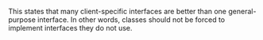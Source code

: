 This states that many client-specific interfaces are better than one general-purpose interface. In other words, classes should not be forced to implement interfaces they do not use.
